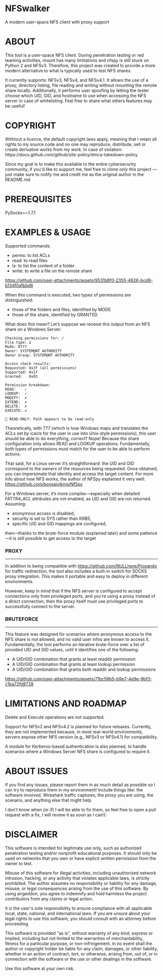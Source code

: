 # NFSwalker
A modern user-space NFS client with proxy support



<h1>ABOUT</h1>

This tool is a user-space NFS client. During penetration testing or red teaming activities, mount has many limitations and nfspy is still stuck on Python 2 and NFSv3. Therefore, this project was created to provide a more modern alternative to what is typically used to test NFS shares. 

It currently supports: NFSv3, NFSv4, and NFSv4.1.
It allows the use of a proxy, directory listing, file reading and writing without mounting the remote share locally. Additionally, it performs user spoofing by letting the tester choose which UID, GID, and hostname to use when accessing the NFS server in case of whitelisting.
Feel free to share what others features may be useful!

<h1>COPYRIGHT</h1>
Withtout a licence, the default copyright laws apply, meaning that I retain all rights to my source code and no one may reproduce, distribute, sell or create derivative works from my work. In case of violation: https://docs.github.com/github/site-policy/dmca-takedown-policy

Since my goal is to make this available to the entire cybersecurity community, if you'd like to support me, feel free to  clone *only* this project — just make sure to notify me and credit me as the original author in the README.md

<h1>PREREQUISITES</h1>
PySocks==1.7.1




<h1>EXAMPLES & USAGE</h1>


Supported commands: 
- perms: to list ACLs
- read: to read files
- ls: to list the content of a folder
- write: to write a file on the remote share


https://github.com/user-attachments/assets/9531b8f0-2355-4626-bcd9-b13df0afbbd6



When this command is executed, two types of permissions are distinguished:

- those of the folders and files, identified by MODE
- those of the share, identified by GRANTED

What does this mean? Let’s suppose we receive this output from an NFS share on a Windows Server:

```
Checking permissions for: /
File type: 2
Mode: 0777          
Owner: SYSTEM@NT AUTHORITY
Owner Group: SYSTEM@NT AUTHORITY

Access check results:
Requested: 0x3f (all permissions)
Supported: 0x1f
Granted:   0x03

Permission breakdown:
READ:    ✓
LOOKUP:  ✓
MODIFY:  ✗
EXTEND:  ✗
DELETE:  ✗
EXECUTE: ✗

🔴 READ-ONLY: Path appears to be read-only
```

Theoretically, with 777 (which is how Windows maps and translates the ACLs set by icacls for the user in use into Unix-style permissions), this user should be able to do everything, correct?
Nope! Because the share configuration only allows READ and LOOKUP operations.
Fundamentally, both types of permissions must match for the user to be able to perform actions.

That said, for a Linux server it’s straightforward: the UID and GID correspond to the owners of the resources being requested. Once obtained, you can impersonate that identity and access the target content. For more info about how NFS works, the author of NFSpy explained it very well: https://github.com/bonsaiviking/NfSpy

For a Windows server, it’s more complex—especially when detailed FATTR4_ACL attributes are not enabled, as UID and GID are not returned.
Assuming:

- anonymous access is disabled,
- security is set to SYS rather than KRB5,
- specific UID and GID mappings are configured,

then—thanks to the brute-force module (explained later) and some patience—it is still possible to get access to the target



### PROXY
***

In addition to being compatible with https://github.com/NULLhere/Proxando for traffic redirection, the tool also includes a built-in switch for SOCKS proxy integration. This makes it portable and easy to deploy in different environments.

However, keep in mind that if the NFS server is configured to accept connections only from privileged ports, and you’re using a proxy instead of a direct connection, then the proxy itself must use privileged ports to successfully connect to the server.


### BRUTEFORCE
***
This feature was designed for scenarios where anonymous access to the NFS share is not allowed, and no valid user infos are known to access it.
Fundamentally, the tool performs an iterative brute-force over a list of provided UID and GID values, until it identifies one of the following:

- A UID/GID combination that grants at least readdir permission
- A UID/GID combination that grants at least lookup permission
- A UID/GID combination that grants both readdir and lookup permissions


https://github.com/user-attachments/assets/71bc58b5-b9e7-4e9e-9bf3-c1ba72fd8728


<h1>LIMITATIONS AND ROADMAP</h1>
Delete and Execute operations are not supported.

Support for NFSv2 and NFSv4.2 is planned for future releases. Currently, they are not implemented because, in most real-world environments, servers expose other NFS version (e.g., NFSv3 or NFSv4.1) for compatibility.

A module for Kerberos-based authentication is also planned, to handle scenarios where a Windows Server NFS share is configured to require it.


<h1>ABOUT ISSUES</h1>
If you find any issues, please report them in as much detail as possible so I can try to reproduce them in my environment! Include things like: the software involved, Wireshark traffic captures, the proxy you are using, the scenario, and anything else that might help

I don't know when (or if) I will be able to fix them, so feel free to open a pull request with a fix, I will review it as soon as I can!(:


<h1>DISCLAIMER</h1>

This software is intended for legitimate use only, such as authorized penetration testing and/or nonprofit educational purposes. It should only be used on networks that you own or have explicit written permission from the owner to test.

Misuse of this software for illegal activities, including unauthorized network intrusion, hacking, or any activity that violates applicable laws, is strictly prohibited. The author assumes no responsibility or liability for any damage, misuse, or legal consequences arising from the use of this software. By using airgeddon, you agree to indemnify and hold harmless the project contributors from any claims or legal action.

It is the user's sole responsibility to ensure compliance with all applicable local, state, national, and international laws. If you are unsure about your legal rights to use this software, you should consult with an attorney before proceeding.

This software is provided "as is", without warranty of any kind, express or implied, including but not limited to the warranties of merchantability, fitness for a particular purpose, or non-infringement. In no event shall the author or copyright holder be liable for any claim, damages, or other liability, whether in an action of contract, tort, or otherwise, arising from, out of, or in connection with the software or the use or other dealings in the software.

Use this software at your own risk.
